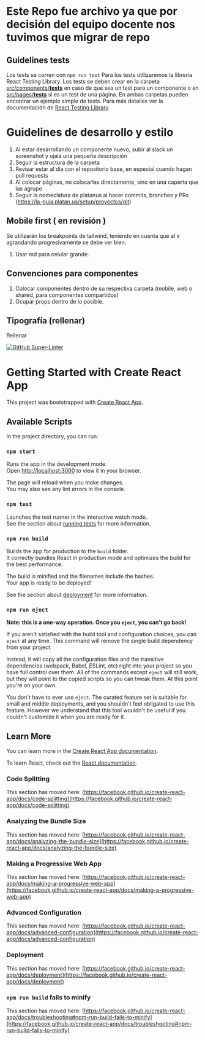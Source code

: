 # Este Repo fue archivo ya que por decisión del equipo docente nos tuvimos que migrar de repo

<!-- Linter Passing Banner -->
## Guidelines tests
Los tests se corren con `npm run test`
Para los tests utilizaremos la libreria React Testing Library.
Los tests se deben crear en la carpeta [src/components/__tests__](src/components/__tests__) en caso de que sea un test para un componente o en [src/pages/__tests__](src/pages/__tests__) si es un test de una página. En ambas carpetas pueden encontrar un ejemplo simple de tests.
Para más detalles ver la documentación de [React Testing Library](https://testing-library.com/docs/react-testing-library/cheatsheet)

# Guidelines de desarrollo y estilo

1. Al estar desarrollando un componente nuevo, subir al slack un screenshot y ojalá una pequeña descripción
2. Seguir la estructura de la carpeta
3. Revisar estar al día con el repositorio base, en especial cuando hagan pull requests
4. Al colocar páginas, no colocarlas directamente, sino en una caperta que las agrupe
5. Seguir la nomeclatura de platanus al hacer commits, branches y PRs (https://la-guia.platan.us/setup/proyectos/git)

## Mobile first ( en revisión )

Se utilizarán los breakpoints de tailwind, teniendo en cuenta que al ir agrandando progresivamente se debe ver bien.

1. Usar md para celular grande.

## Convenciones para componentes

1. Colocar componentes dentro de su respectiva carpeta (mobile, web o shared, para componentes compartidos)
2. Ocupar props dentro de lo posible.

## Tipografía (rellenar)

Rellenar

[![GitHub Super-Linter](https://github.com/<OWNER>/<REPOSITORY>/workflows/Lint%20Code%20Base/badge.svg)](https://github.com/marketplace/actions/super-linter)

# Getting Started with Create React App

This project was bootstrapped with [Create React App](https://github.com/facebook/create-react-app).

## Available Scripts

In the project directory, you can run:

### `npm start`

Runs the app in the development mode.\
Open [http://localhost:3000](http://localhost:3000) to view it in your browser.

The page will reload when you make changes.\
You may also see any lint errors in the console.

### `npm test`

Launches the test runner in the interactive watch mode.\
See the section about [running tests](https://facebook.github.io/create-react-app/docs/running-tests) for more information.

### `npm run build`

Builds the app for production to the `build` folder.\
It correctly bundles React in production mode and optimizes the build for the best performance.

The build is minified and the filenames include the hashes.\
Your app is ready to be deployed!

See the section about [deployment](https://facebook.github.io/create-react-app/docs/deployment) for more information.

### `npm run eject`

**Note: this is a one-way operation. Once you `eject`, you can't go back!**

If you aren't satisfied with the build tool and configuration choices, you can `eject` at any time. This command will remove the single build dependency from your project.

Instead, it will copy all the configuration files and the transitive dependencies (webpack, Babel, ESLint, etc) right into your project so you have full control over them. All of the commands except `eject` will still work, but they will point to the copied scripts so you can tweak them. At this point you're on your own.

You don't have to ever use `eject`. The curated feature set is suitable for small and middle deployments, and you shouldn't feel obligated to use this feature. However we understand that this tool wouldn't be useful if you couldn't customize it when you are ready for it.

## Learn More

You can learn more in the [Create React App documentation](https://facebook.github.io/create-react-app/docs/getting-started).

To learn React, check out the [React documentation](https://reactjs.org/).

### Code Splitting

This section has moved here: [https://facebook.github.io/create-react-app/docs/code-splitting](https://facebook.github.io/create-react-app/docs/code-splitting)

### Analyzing the Bundle Size

This section has moved here: [https://facebook.github.io/create-react-app/docs/analyzing-the-bundle-size](https://facebook.github.io/create-react-app/docs/analyzing-the-bundle-size)

### Making a Progressive Web App

This section has moved here: [https://facebook.github.io/create-react-app/docs/making-a-progressive-web-app](https://facebook.github.io/create-react-app/docs/making-a-progressive-web-app)

### Advanced Configuration

This section has moved here: [https://facebook.github.io/create-react-app/docs/advanced-configuration](https://facebook.github.io/create-react-app/docs/advanced-configuration)

### Deployment

This section has moved here: [https://facebook.github.io/create-react-app/docs/deployment](https://facebook.github.io/create-react-app/docs/deployment)

### `npm run build` fails to minify

This section has moved here: [https://facebook.github.io/create-react-app/docs/troubleshooting#npm-run-build-fails-to-minify](https://facebook.github.io/create-react-app/docs/troubleshooting#npm-run-build-fails-to-minify)
